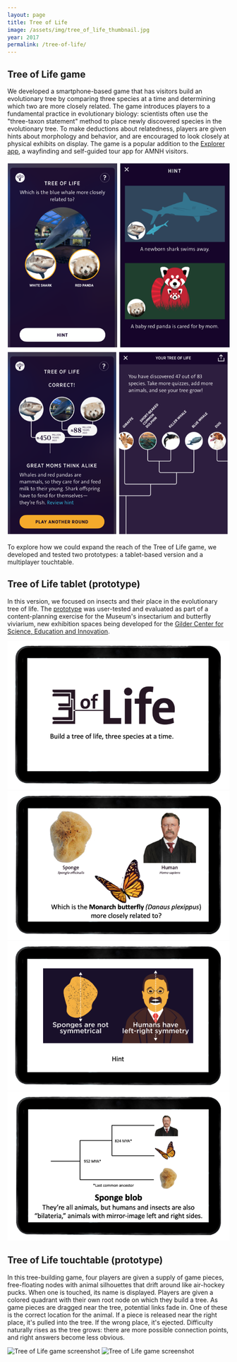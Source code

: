 ```yaml
---
layout: page
title: Tree of Life
image: /assets/img/tree_of_life_thumbnail.jpg
year: 2017
permalink: /tree-of-life/
---
```


## Tree of Life game

We developed a smartphone-based game that has visitors build an evolutionary tree by comparing three species at a time and determining which two are more closely related. The game introduces players to a fundamental practice in evolutionary biology: scientists often use the "three-taxon statement" method to place newly discovered species in the evolutionary tree. To make deductions about relatedness, players are given hints about morphology and behavior, and are encouraged to look closely at physical exhibits on display. The game is a popular addition to the <a href="https://www.amnh.org/apps/explorer" target="_blank">Explorer app</a>, a wayfinding and self-guided tour app for AMNH visitors. 

![Tree of Life game screenshots](/assets/img/ToL-whale1.png)
![Tree of Life game screenshots](/assets/img/ToL-whale2.png)



To explore how we could expand the reach of the Tree of Life game, we developed and tested two prototypes: a tablet-based version and a multiplayer touchtable. 


## Tree of Life tablet (prototype)
In this version, we focused on insects and their place in the evolutionary tree of life. The <a href="https://natalia-rodriguez.github.io/tol/Insect-Newick/" target="_blank">prototype</a> was user-tested and evaluated as part of a content-planning exercise for the Museum's insectarium and butterfly viviarium, new exhibition spaces being developed for the <a href="https://www.amnh.org/about/gilder-center" target="_blank">Gilder Center for Science, Education and Innovation</a>. 


![Tree of Life game screenshots](/assets/img/ToL-insects1.png)
![Tree of Life game screenshots](/assets/img/ToL-insects2.png)
![Tree of Life game screenshots](/assets/img/ToL-insects3.png)
![Tree of Life game screenshots](/assets/img/ToL-insects4.png)

## Tree of Life touchtable (prototype)
In this tree-building game, four players are given a supply of game pieces, free-floating nodes with animal silhouettes that drift around like air-hockey pucks. When one is touched, its name is displayed. Players are given a colored quadrant with their own root node on which they build a tree. As game pieces are dragged near the tree, potential links fade in. One of these is the correct location for the animal. If a piece is released near the right place, it's pulled into the tree. If the wrong place, it's ejected. Difficulty naturally rises as the tree grows: there are more possible connection points, and right answers become less obvious.

![Tree of Life game screenshot](/assets/img/ToL-multiplayer.jpg)
![Tree of Life game screenshot](/assets/img/tree_of_life_game.png)


